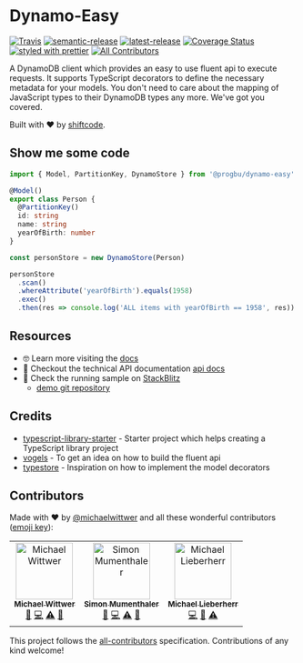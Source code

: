 # Dynamo-Easy
[![Travis](https://img.shields.io/travis/com/shiftcode/dynamo-easy.svg)](https://travis-ci.com/shiftcode/dynamo-easy)
[![semantic-release](https://img.shields.io/badge/%20%20%F0%9F%93%A6%F0%9F%9A%80-semantic--release-e10079.svg)](https://github.com/semantic-release/semantic-release)
[![latest-release](https://img.shields.io/npm/v/@progbu/dynamo-easy/latest.svg)]()
[![Coverage Status](https://coveralls.io/repos/github/shiftcode/dynamo-easy/badge.svg?branch=master)](https://coveralls.io/github/shiftcode/dynamo-easy?branch=master)
[![styled with prettier](https://img.shields.io/badge/styled_with-prettier-ff69b4.svg)](https://github.com/prettier/prettier)
[![All Contributors](https://img.shields.io/badge/all_contributors-3-orange.svg?style=flat-square)](#contributors)


A DynamoDB client which provides an easy to use fluent api to execute requests. It supports TypeScript decorators to define the necessary metadata for your models. You don't need to care about the mapping of JavaScript types to their DynamoDB types any more. We've got you covered.

Built with :heart: by [shiftcode](https://www.shiftcode.ch).

## Show me some code
```typescript
import { Model, PartitionKey, DynamoStore } from '@progbu/dynamo-easy'

@Model()
export class Person {
  @PartitionKey()
  id: string
  name: string
  yearOfBirth: number
}

const personStore = new DynamoStore(Person)

personStore
  .scan()
  .whereAttribute('yearOfBirth').equals(1958)
  .exec()
  .then(res => console.log('ALL items with yearOfBirth == 1958', res))

```

## Resources
- 🤓 Learn more visiting the [docs](https://shiftcode.gitbook.io/dynamo-easy)
- 📖 Checkout the technical API documentation [api docs](https://shiftcode.github.io/dynamo-easy/)
- 🚀 Check the running sample on [StackBlitz](https://stackblitz.com/edit/dynamo-easy-node-sample)
  - [demo git repository](https://github.com/shiftcode/dynamo-easy-demo)

## Credits
- [typescript-library-starter](https://github.com/alexjoverm/typescript-library-starter) - Starter project which helps creating a TypeScript library project
- [vogels](https://github.com/ryanfitz/vogels) - To get an idea on how to build the fluent api
- [typestore](http://densebrain.github.io/typestore/) - Inspiration on how to implement the model decorators

## Contributors
Made with :heart: by [@michaelwittwer](https://github.com/michaelwittwer) and all these wonderful contributors ([emoji key](https://github.com/kentcdodds/all-contributors#emoji-key)):

<!-- ALL-CONTRIBUTORS-LIST:START - Do not remove or modify this section -->
<!-- prettier-ignore -->
<table><tr><td align="center"><a href="https://www.shiftcode.ch"><img src="https://avatars1.githubusercontent.com/u/8394182?v=4" width="100px;" alt="Michael Wittwer"/><br /><sub><b>Michael Wittwer</b></sub></a><br /><a href="#ideas-michaelwittwer" title="Ideas, Planning, & Feedback">🤔</a> <a href="https://github.com/shiftcode/dynamo-easy/commits?author=michaelwittwer" title="Code">💻</a> <a href="https://github.com/shiftcode/dynamo-easy/commits?author=michaelwittwer" title="Tests">⚠️</a> <a href="https://github.com/shiftcode/dynamo-easy/commits?author=michaelwittwer" title="Documentation">📖</a></td><td align="center"><a href="https://github.com/simonmumenthaler"><img src="https://avatars3.githubusercontent.com/u/37636934?v=4" width="100px;" alt="Simon Mumenthaler"/><br /><sub><b>Simon Mumenthaler</b></sub></a><br /><a href="#ideas-simonmumenthaler" title="Ideas, Planning, & Feedback">🤔</a> <a href="https://github.com/shiftcode/dynamo-easy/commits?author=simonmumenthaler" title="Code">💻</a> <a href="https://github.com/shiftcode/dynamo-easy/commits?author=simonmumenthaler" title="Tests">⚠️</a> <a href="https://github.com/shiftcode/dynamo-easy/commits?author=simonmumenthaler" title="Documentation">📖</a></td><td align="center"><a href="https://github.com/michaellieberherrr"><img src="https://avatars1.githubusercontent.com/u/8321523?v=4" width="100px;" alt="Michael Lieberherr"/><br /><sub><b>Michael Lieberherr</b></sub></a><br /><a href="https://github.com/shiftcode/dynamo-easy/commits?author=michaellieberherrr" title="Code">💻</a> <a href="https://github.com/shiftcode/dynamo-easy/commits?author=michaellieberherrr" title="Documentation">📖</a> <a href="https://github.com/shiftcode/dynamo-easy/commits?author=michaellieberherrr" title="Tests">⚠️</a></td></tr></table>
<!-- ALL-CONTRIBUTORS-LIST:END -->

This project follows the [all-contributors](https://github.com/kentcdodds/all-contributors) specification. Contributions of any kind welcome!
